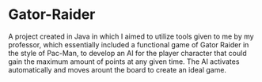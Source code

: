# Gator-Raider
A project created in Java in which I aimed to utilize tools given to me by my professor, which essentially included a functional game of Gator Raider in the style of Pac-Man, to develop an AI for the player character that could gain the maximum amount of points at any given time.
The AI activates automatically and moves arount the board to create an ideal game.
